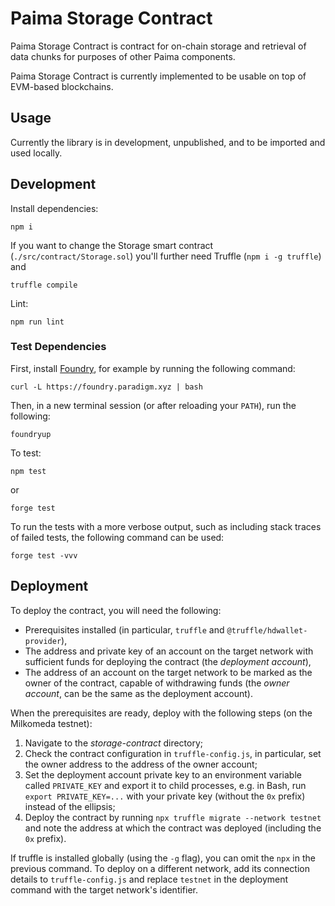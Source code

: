 # Paima Storage Contract

Paima Storage Contract is contract for on-chain storage and retrieval of data chunks for purposes of other Paima components.

Paima Storage Contract is currently implemented to be usable on top of EVM-based blockchains.

## Usage

Currently the library is in development, unpublished, and to be
imported and used locally.

## Development

Install dependencies:

```
npm i
```

If you want to change the Storage smart contract (`./src/contract/Storage.sol`)
you'll further need Truffle (`npm i -g truffle`) and

```
truffle compile
```

Lint:

```
npm run lint
```

### Test Dependencies

First, install [Foundry](https://github.com/foundry-rs/foundry), for example by running the following command:

```
curl -L https://foundry.paradigm.xyz | bash
```

Then, in a new terminal session (or after reloading your `PATH`), run the following:

```
foundryup
```

To test:

```
npm test
```

or

```
forge test
```

To run the tests with a more verbose output, such as including stack traces of failed tests, the following command can be used:

```
forge test -vvv
```

## Deployment

To deploy the contract, you will need the following:

- Prerequisites installed (in particular, `truffle` and `@truffle/hdwallet-provider`),
- The address and private key of an account on the target network with sufficient funds for deploying the contract (the _deployment account_),
- The address of an account on the target network to be marked as the owner of the contract, capable of withdrawing funds (the _owner account_, can be the same as the deployment account).

When the prerequisites are ready, deploy with the following steps (on the Milkomeda testnet):

1. Navigate to the _storage-contract_ directory;
2. Check the contract configuration in `truffle-config.js`, in particular, set the owner address to the address of the owner account;
3. Set the deployment account private key to an environment variable called `PRIVATE_KEY` and export it to child processes, e.g. in Bash, run `export PRIVATE_KEY=...` with your private key (without the `0x` prefix) instead of the ellipsis;
4. Deploy the contract by running `npx truffle migrate --network testnet` and note the address at which the contract was deployed (including the `0x` prefix).

If truffle is installed globally (using the `-g` flag), you can omit the `npx` in the previous command.
To deploy on a different network, add its connection details to `truffle-config.js` and replace `testnet` in the deployment command with the target network's identifier.
